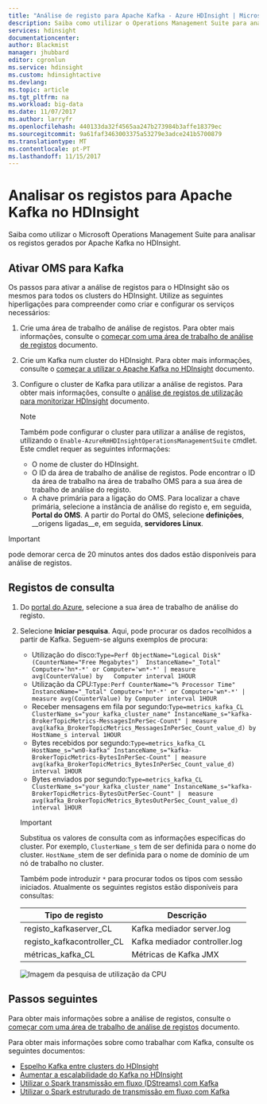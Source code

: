 ```yaml
---
title: "Análise de registo para Apache Kafka - Azure HDInsight | Microsoft Docs"
description: Saiba como utilizar o Operations Management Suite para analisar os registos do cluster do Apache Kafka no Azure HDInsight.
services: hdinsight
documentationcenter: 
author: Blackmist
manager: jhubbard
editor: cgronlun
ms.service: hdinsight
ms.custom: hdinsightactive
ms.devlang: 
ms.topic: article
ms.tgt_pltfrm: na
ms.workload: big-data
ms.date: 11/07/2017
ms.author: larryfr
ms.openlocfilehash: 440133da32f4565aa247b273984b3affe18379ec
ms.sourcegitcommit: 9a61faf3463003375a53279e3adce241b5700879
ms.translationtype: MT
ms.contentlocale: pt-PT
ms.lasthandoff: 11/15/2017
---
```

# <a name="analyze-logs-for-apache-kafka-on-hdinsight"></a>Analisar os registos para Apache Kafka no HDInsight

Saiba como utilizar o Microsoft Operations Management Suite para analisar os registos gerados por Apache Kafka no HDInsight.

## <a name="enable-oms-for-kafka"></a>Ativar OMS para Kafka

Os passos para ativar a análise de registos para o HDInsight são os mesmos para todos os clusters do HDInsight. Utilize as seguintes hiperligações para compreender como criar e configurar os serviços necessários:

1. Crie uma área de trabalho de análise de registos. Para obter mais informações, consulte o [começar com uma área de trabalho de análise de registos](https://docs.microsoft.com/azure/log-analytics) documento.

2. Crie um Kafka num cluster do HDInsight. Para obter mais informações, consulte o [começar a utilizar o Apache Kafka no HDInsight](apache-kafka-get-started.md) documento.

3. Configure o cluster de Kafka para utilizar a análise de registos. Para obter mais informações, consulte o [análise de registos de utilização para monitorizar HDInsight](../hdinsight-hadoop-oms-log-analytics-tutorial.md) documento.

    > [!NOTE]
    > Também pode configurar o cluster para utilizar a análise de registos, utilizando o `Enable-AzureRmHDInsightOperationsManagementSuite` cmdlet. Este cmdlet requer as seguintes informações:
    >
    > * O nome de cluster do HDInsight.
    > * O ID da área de trabalho de análise de registos. Pode encontrar o ID da área de trabalho na área de trabalho OMS para a sua área de trabalho de análise do registo.
    > * A chave primária para a ligação do OMS. Para localizar a chave primária, selecione a instância de análise do registo e, em seguida, __Portal do OMS__. A partir do Portal do OMS, selecione __definições__, __origens ligadas__e, em seguida, __servidores Linux__.


> [!IMPORTANT]
> pode demorar cerca de 20 minutos antes dos dados estão disponíveis para análise de registos.

## <a name="query-logs"></a>Registos de consulta

1. Do [portal do Azure](https://portal.azure.com), selecione a sua área de trabalho de análise do registo.

2. Selecione __Iniciar pesquisa__. Aqui, pode procurar os dados recolhidos a partir de Kafka. Seguem-se alguns exemplos de procura:

    * Utilização do disco:`Type=Perf ObjectName="Logical Disk" (CounterName="Free Megabytes")  InstanceName="_Total" Computer='hn*-*' or Computer='wn*-*' | measure avg(CounterValue) by   Computer interval 1HOUR`
    * Utilização da CPU:`Type:Perf CounterName="% Processor Time" InstanceName="_Total" Computer='hn*-*' or Computer='wn*-*' | measure avg(CounterValue) by Computer interval 1HOUR`
    * Receber mensagens em fila por segundo:`Type=metrics_kafka_CL ClusterName_s="your_kafka_cluster_name" InstanceName_s="kafka-BrokerTopicMetrics-MessagesInPerSec-Count" | measure avg(kafka_BrokerTopicMetrics_MessagesInPerSec_Count_value_d) by HostName_s interval 1HOUR`
    * Bytes recebidos por segundo:`Type=metrics_kafka_CL HostName_s="wn0-kafka" InstanceName_s="kafka-BrokerTopicMetrics-BytesInPerSec-Count" | measure avg(kafka_BrokerTopicMetrics_BytesInPerSec_Count_value_d) interval 1HOUR`
    * Bytes enviados por segundo:`Type=metrics_kafka_CL ClusterName_s="your_kafka_cluster_name" InstanceName_s="kafka-BrokerTopicMetrics-BytesOutPerSec-Count" |  measure avg(kafka_BrokerTopicMetrics_BytesOutPerSec_Count_value_d) interval 1HOUR`

    > [!IMPORTANT]
    > Substitua os valores de consulta com as informações específicas do cluster. Por exemplo, `ClusterName_s` tem de ser definida para o nome do cluster. `HostName_s`tem de ser definida para o nome de domínio de um nó de trabalho no cluster.

    Também pode introduzir `*` para procurar todos os tipos com sessão iniciados. Atualmente os seguintes registos estão disponíveis para consultas:

    | Tipo de registo | Descrição |
    | ---- | ---- |
    | registo\_kafkaserver\_CL | Kafka mediador server.log |
    | registo\_kafkacontroller\_CL | Kafka mediador controller.log |
    | métricas\_kafka\_CL | Métricas de Kafka JMX |

    ![Imagem da pesquisa de utilização da CPU](./media/apache-kafka-log-analytics-operations-management/kafka-cpu-usage.png)
 
 ## <a name="next-steps"></a>Passos seguintes

Para obter mais informações sobre a análise de registos, consulte o [começar com uma área de trabalho de análise de registos](../../log-analytics/log-analytics-get-started.md) documento.

Para obter mais informações sobre como trabalhar com Kafka, consulte os seguintes documentos:

 * [Espelho Kafka entre clusters do HDInsight](apache-kafka-mirroring.md)
 * [Aumentar a escalabilidade do Kafka no HDInsight](apache-kafka-scalability.md)
 * [Utilizar o Spark transmissão em fluxo (DStreams) com Kafka](../hdinsight-apache-spark-with-kafka.md)
 * [Utilizar o Spark estruturado de transmissão em fluxo com Kafka](../hdinsight-apache-kafka-spark-structured-streaming.md)